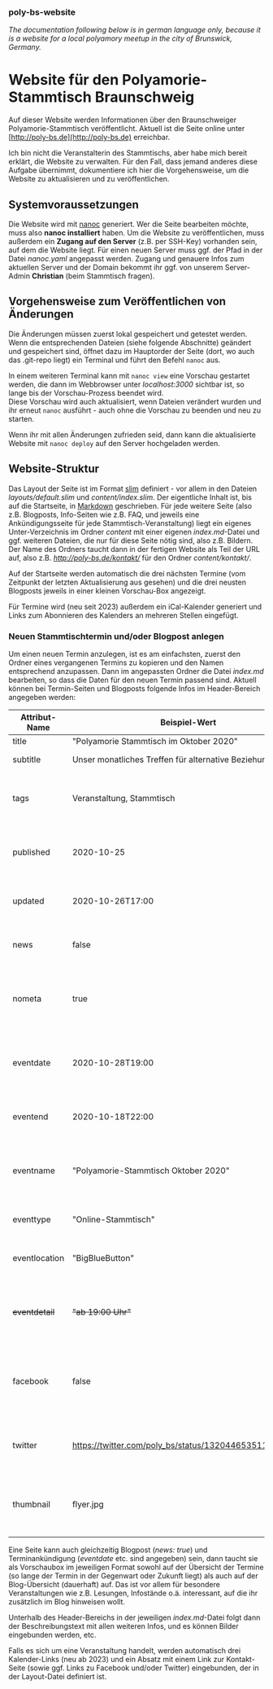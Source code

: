 ### poly-bs-website
*The documentation following below is in german language only, because it is a website for a local polyamory meetup in the city of Brunswick, Germany.*

# Website für den Polyamorie-Stammtisch Braunschweig
Auf dieser Website werden Informationen über den Braunschweiger Polyamorie-Stammtisch veröffentlicht.
Aktuell ist die Seite online unter [http://poly-bs.de](http://poly-bs.de) erreichbar.

Ich bin nicht die Veranstalterin des Stammtischs, aber habe mich bereit erklärt, die Website zu verwalten. Für den Fall, dass jemand anderes diese Aufgabe übernimmt, dokumentiere ich hier die Vorgehensweise, um die Website zu aktualisieren und zu veröffentlichen.

## Systemvoraussetzungen

Die Website wird mit [nanoc](https://nanoc.ws/) generiert. Wer die Seite bearbeiten möchte, muss also **nanoc installiert** haben.
Um die Website zu veröffentlichen, muss außerdem ein **Zugang auf den Server** (z.B. per SSH-Key) vorhanden sein, auf dem die Website liegt. Für einen neuen Server muss ggf. der Pfad in der Datei *nanoc.yaml* angepasst werden. Zugang und genauere Infos zum aktuellen Server und der Domain bekommt ihr ggf. von unserem Server-Admin **Christian** (beim Stammtisch fragen).

## Vorgehensweise zum Veröffentlichen von Änderungen

Die Änderungen müssen zuerst lokal gespeichert und getestet werden. Wenn die entsprechenden Dateien (siehe folgende Abschnitte) geändert und gespeichert sind, öffnet dazu im Hauptorder der Seite (dort, wo auch das .git-repo liegt) ein Terminal und führt den Befehl `nanoc` aus.

In einem weiteren Terminal kann mit `nanoc view` eine Vorschau gestartet werden, die dann im Webbrowser unter *localhost:3000* sichtbar ist, so lange bis der Vorschau-Prozess beendet wird.  
Diese Vorschau wird auch aktualisiert, wenn Dateien verändert wurden und ihr erneut `nanoc` ausführt - auch ohne die Vorschau zu beenden und neu zu starten.

Wenn ihr mit allen Änderungen zufrieden seid, dann kann die aktualisierte Website mit `nanoc deploy` auf den Server hochgeladen werden. 

## Website-Struktur

Das Layout der Seite ist im Format [slim](http://slim-lang.com/) definiert - vor allem in den Dateien *layouts/default.slim* und *content/index.slim*.
Der eigentliche Inhalt ist, bis auf die Startseite, in [Markdown](https://markdown.de/) geschrieben. Für jede weitere Seite (also z.B. Blogposts, Info-Seiten wie z.B. FAQ, und jeweils eine Ankündigungsseite für jede Stammtisch-Veranstaltung) liegt ein eigenes Unter-Verzeichnis im Ordner *content* mit einer eigenen *index.md*-Datei und ggf. weiteren Dateien, die nur für diese Seite nötig sind, also z.B. Bildern. Der Name des Ordners taucht dann in der fertigen Website als Teil der URL auf, also z.B. *http://poly-bs.de/kontakt/* für den Ordner *content/kontakt/*.

Auf der Startseite werden automatisch die drei nächsten Termine (vom Zeitpunkt der letzten Aktualisierung aus gesehen) und die drei neusten Blogposts jeweils in einer kleinen Vorschau-Box angezeigt.

Für Termine wird (neu seit 2023) außerdem ein iCal-Kalender generiert und Links zum Abonnieren des Kalenders an mehreren Stellen eingefügt.

### Neuen Stammtischtermin und/oder Blogpost anlegen

Um einen neuen Termin anzulegen, ist es am einfachsten, zuerst den Ordner eines vergangenen Termins zu kopieren und den Namen entsprechend anzupassen. Dann im angepassten Ordner die Datei *index.md* bearbeiten, so dass die Daten für den neuen Termin passend sind. Aktuell können bei Termin-Seiten und Blogposts folgende Infos im Header-Bereich angegeben werden:

Attribut-Name | Beispiel-Wert | Beschreibung
------------- | ------------- | ------------
title | "Polyamorie Stammtisch im Oktober 2020" | Titel für die Seite
subtitle | Unser monatliches Treffen für alternative Beziehungsformen | Untertitel für die Seite
tags | Veranstaltung, Stammtisch | Themen-Stichwörter, werden für Blogposts in der Vorschaubox angezeigt
published | 2020-10-25 | Datum und Uhrzeit (default 0 Uhr), wann diese Seite erstellt/veröffentlicht wurde
updated | 2020-10-26T17:00 | Datum und Uhrzeit, wann diese Seite zuletzt geändert wurde
news | false | gibt an, ob es sich (auch) um einen Blogpost handelt (*true* für ja)
nometa | true | gibt an, ob die Meta-Informationen (*published* und *tags*) unter der Titelzeile ausgeblendet werden sollen
eventdate | 2020-10-28T19:00 | (Nur für Termine) Datum und Start-Uhrzeit für Terminvorschau-Box und Kalender-Export
eventend | 2020-10-18T22:00 | (Nur für Termine) Datum und Uhrzeit, wann der Termin endet
eventname | "Polyamorie-Stammtisch Oktober 2020" | (Nur für Termine) der Name der Veranstaltung für die Terminvorschau-Box
eventtype | "Online-Stammtisch" | (Nur für Termine) Zusätzliche Zeile für die Art des Termins
eventlocation | "BigBlueButton" | (Nur für Termine) Name des Orts, wo der Termin stattfindet
~~eventdetail~~ | ~~"ab 19:00 Uhr"~~ | ~~(Nur für Termine) Weitere Infos für die Terminvorschau-Box, z.B. Uhrzeit und/oder Ort~~ (veraltet)
facebook | false | (Nur für Termine) Link zu einer Facebook-Veranstaltung für diesen Termin, oder *false* wenn es keine gibt
twitter | https://twitter.com/poly_bs/status/1320446535117770754 | (Nur für Termine) Link zu einem Tweet über diesen Termin, oder *false* wenn es keinen gibt
thumbnail | flyer.jpg | (Nur für Blogposts) Pfad zu einem Bild, das in der Vorschaubox angezeigt werden soll

Eine Seite kann auch gleichzeitig Blogpost (*news: true*) und Terminankündigung (*eventdate* etc. sind angegeben) sein, dann taucht sie als Vorschaubox im jeweiligen Format sowohl auf der Übersicht der Termine (so lange der Termin in der Gegenwart oder Zukunft liegt) als auch auf der Blog-Übersicht (dauerhaft) auf. Das ist vor allem für besondere Veranstaltungen wie z.B. Lesungen, Infostände o.ä. interessant, auf die ihr zusätzlich im Blog hinweisen wollt.

Unterhalb des Header-Bereichs in der jeweiligen *index.md*-Datei folgt dann der Beschreibungstext mit allen weiteren Infos, und es können Bilder eingebunden werden, etc.

Falls es sich um eine Veranstaltung handelt, werden automatisch drei Kalender-Links (neu ab 2023) und ein Absatz mit einem Link zur Kontakt-Seite (sowie ggf. Links zu Facebook und/oder Twitter) eingebunden, der in der Layout-Datei definiert ist.
